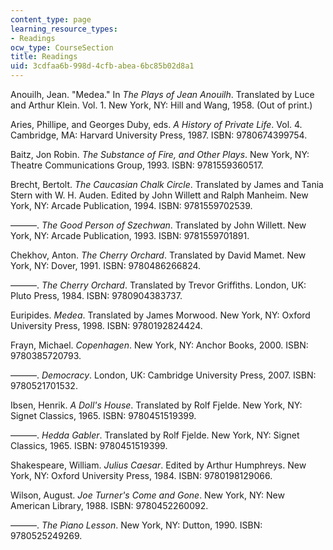 ```yaml
---
content_type: page
learning_resource_types:
- Readings
ocw_type: CourseSection
title: Readings
uid: 3cdfaa6b-998d-4cfb-abea-6bc85b02d8a1
---
```


Anouilh, Jean. "Medea." In _The Plays of Jean Anouilh_. Translated by Luce and Arthur Klein. Vol. 1. New York, NY: Hill and Wang, 1958. (Out of print.)

Aries, Phillipe, and Georges Duby, eds. _A History of Private Life_. Vol. 4. Cambridge, MA: Harvard University Press, 1987. ISBN: 9780674399754.

Baitz, Jon Robin. _The Substance of Fire, and Other Plays_. New York, NY: Theatre Communications Group, 1993. ISBN: 9781559360517.

Brecht, Bertolt. _The Caucasian Chalk Circle_. Translated by James and Tania Stern with W. H. Auden. Edited by John Willett and Ralph Manheim. New York, NY: Arcade Publication, 1994. ISBN: 9781559702539.

———. _The Good Person of Szechwan_. Translated by John Willett. New York, NY: Arcade Publication, 1993. ISBN: 9781559701891.

Chekhov, Anton. _The Cherry Orchard_. Translated by David Mamet. New York, NY: Dover, 1991. ISBN: 9780486266824.

———. _The Cherry Orchard_. Translated by Trevor Griffiths. London, UK: Pluto Press, 1984. ISBN: 9780904383737.

Euripides. _Medea_. Translated by James Morwood. New York, NY: Oxford University Press, 1998. ISBN: 9780192824424.

Frayn, Michael. _Copenhagen_. New York, NY: Anchor Books, 2000. ISBN: 9780385720793.

———. _Democracy_. London, UK: Cambridge University Press, 2007. ISBN: 9780521701532.

Ibsen, Henrik. _A Doll's House_. Translated by Rolf Fjelde. New York, NY: Signet Classics, 1965. ISBN: 9780451519399.

———. _Hedda Gabler_. Translated by Rolf Fjelde. New York, NY: Signet Classics, 1965. ISBN: 9780451519399.

Shakespeare, William. _Julius Caesar_. Edited by Arthur Humphreys. New York, NY: Oxford University Press, 1984. ISBN: 9780198129066.

Wilson, August. _Joe Turner's Come and Gone_. New York, NY: New American Library, 1988. ISBN: 9780452260092.

———. _The Piano Lesson_. New York, NY: Dutton, 1990. ISBN: 9780525249269.